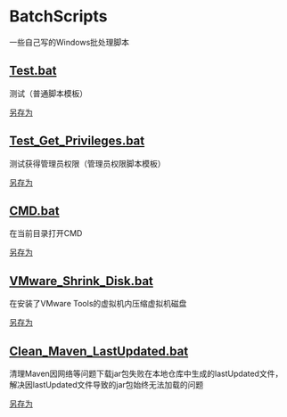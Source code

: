 # BatchScripts

一些自己写的Windows批处理脚本

## [Test.bat](./scripts/Test.bat)

测试（普通脚本模板）

[另存为](https://ghproxy.com/https://raw.githubusercontent.com/1635685665/BatchScripts/master/scripts/Test.bat)

## [Test_Get_Privileges.bat](./scripts/Test_Get_Privileges.bat)

测试获得管理员权限（管理员权限脚本模板）

[另存为](https://ghproxy.com/https://raw.githubusercontent.com/1635685665/BatchScripts/master/scripts/Test_Get_Privileges.bat)

## [CMD.bat](./scripts/CMD.bat)

在当前目录打开CMD

[另存为](https://ghproxy.com/https://raw.githubusercontent.com/1635685665/BatchScripts/master/scripts/CMD.bat)

## [VMware_Shrink_Disk.bat](./scripts/VMware_Shrink_Disk.bat)

在安装了VMware Tools的虚拟机内压缩虚拟机磁盘

[另存为](https://ghproxy.com/https://raw.githubusercontent.com/1635685665/BatchScripts/master/scripts/VMware_Shrink_Disk.bat)

## [Clean_Maven_LastUpdated.bat](./scripts/Clean_Maven_LastUpdated.bat)

清理Maven因网络等问题下载jar包失败在本地仓库中生成的lastUpdated文件，解决因lastUpdated文件导致的jar包始终无法加载的问题

[另存为](https://ghproxy.com/https://raw.githubusercontent.com/1635685665/BatchScripts/master/scripts/Clean_Maven_LastUpdated.bat)
